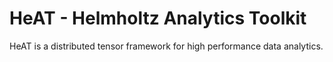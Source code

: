 HeAT - Helmholtz Analytics Toolkit
==================================

HeAT is a distributed tensor framework for high performance data analytics.
